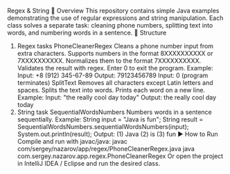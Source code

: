 Regex & String
📌 Overview
This repository contains simple Java examples demonstrating the use of regular expressions and string manipulation.
Each class solves a separate task: cleaning phone numbers, splitting text into words, and numbering words in a sentence.
📂 Structure
1. Regex tasks
PhoneCleanerRegex
Cleans a phone number input from extra characters.
Supports numbers in the format 8XXXXXXXXXX or 7XXXXXXXXXX.
Normalizes them to the format 7XXXXXXXXXX.
Validates the result with regex.
Enter 0 to exit the program.
Example:
Input: +8 (912) 345-67-89
Output: 79123456789
Input: 0
(program terminates)
SplitText
Removes all characters except Latin letters and spaces.
Splits the text into words.
Prints each word on a new line.
Example:
Input: "the really cool day today"
Output:
the
really
cool
day
today
2. String task
SequentialWordsNumbers
Numbers words in a sentence sequentially.
Example:
String input = "Java is fun";
String result = SequentialWordsNumbers.sequentialWordsNumbers(input);
System.out.println(result);
Output:
(1) Java (2) is (3) fun
▶️ How to Run
Compile and run with javac/java:
javac com/sergey/nazarov/app/regex/PhoneCleanerRegex.java
java com.sergey.nazarov.app.regex.PhoneCleanerRegex
Or open the project in IntelliJ IDEA / Eclipse and run the desired class.
